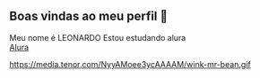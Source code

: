 ## Boas vindas ao meu perfil 💙


Meu nome é LEONARDO
Estou estudando alura  
[Alura](https://www.alura.com.br)

https://media.tenor.com/NyyAMoee3ycAAAAM/wink-mr-bean.gif
